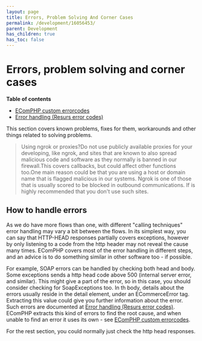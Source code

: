 ```yaml
---
layout: page
title: Errors, Problem Solving And Corner Cases
permalink: /development/16056453/
parent: Development
has_children: true
has_toc: false
---
```



# Errors, problem solving and corner cases 
**Table of contents**
- [EComPHP custom errorcodes](/development/errors--problem-solving-and-corner-cases/ecomphp-custom-errorcodes/)
- [Error handling (Resurs error codes)](/development/errors--problem-solving-and-corner-cases/resurs-error-codes/)

This section covers known problems, fixes for them, workarounds and
other things related to solving problems.

> Using ngrok or proxies?Do not use publicly available proxies for your
> developing, like ngrok, and sites that are known to also spread
> malicious code and software as they normally is banned in our
> firewall.This covers callbacks, but could affect other functions
> too.One main reason could be that you are using a host or domain name
> that is flagged malicious in our systems. Ngrok is one of those that
> is usually scored to be blocked in outbound communications. If is
> highly recommended that you don't use such sites.

## How to handle errors
As we do have more flows than one, with different "calling techniques"
error handling may vary a bit between the flows. In its simplest way,
you can say that HTTP-HEAD responses partially covers exceptions,
however by only listening to a code from the http header may not reveal
the cause many times. EComPHP covers most of the error handling in
different steps, and an advice is to do something similar in other
software too - if possible.

For example, SOAP errors can be handled by checking both head and body.
Some exceptions sends a http head code above 500 (internal server error,
and similar). This might give a part of the error, so in this case, you
should consider checking for SoapExceptions too. In th body, details
about the errors usually reside in the detail element, under an
ECommerceError tag. Extracting this value could give you further
information about the error. Such errors are documented at [Error
handling (Resurs error codes)](/development/errors--problem-solving-and-corner-cases/resurs-error-codes/). EComPHP extracts this kind of
errors to find the root cause, and when unable to find an error it uses
its own - see [EComPHP custom errorcodes](/development/errors--problem-solving-and-corner-cases/ecomphp-custom-errorcodes/).

For the rest section, you could normally just check the http head
responses.

